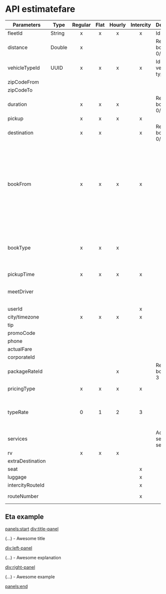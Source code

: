 # API estimatefare

| Parameters       | Type   | Regular | Flat | Hourly | Intercity | Description                         | Values                                                                                                                            |
|------------------|--------|:-------:|:----:|:------:|:---------:|-------------------------------------|-----------------------------------------------------------------------------------------------------------------------------------|
| fleetId          | String |    x    | x    | x      | x         | Id of fleet                         |                                                                                                                                   |
| distance         | Double |    x    |      |        |           | Required if bookType = 0/1/2        |                                                                                                                                   |
| vehicleTypeId    | UUID   |    x    | x    | x      | x         | Id of vehicle type                  |                                                                                                                                   |
| zipCodeFrom      |        |         |      |        |           |                                     |                                                                                                                                   |
| zipCodeTo        |        |         |      |        |           |                                     |                                                                                                                                   |
| duration         |        | x       | x    | x      |           | Required if bookType = 0/1/2        |                                                                                                                                   |
| pickup           |        | x       | x    | x      | x         |                                     |                                                                                                                                   |
| destination      |        | x       | x    |        | x         | Required if bookType = 0/1/2        |                                                                                                                                   |
| bookFrom         |        | x       | x    | x      | x         |                                     | - CC, API, Car-hailing, Web booking, Partner, mDispatcher, Kiosk, webBooking, partner <br>- Pax app name (ex: tappar, ecar, ....) |
| bookType         |        | x       | x    | x      |           |                                     | 0 - one way<br>1 - from airport<br>2 - to airport<br>3 - hourly<br>4 - round trip                                                 |
| pickupTime       |        | x       | x    | x      | x         |                                     |                                                                                                                                   |
| meetDriver       |        |         |      |        |           |                                     | - 1 - NA<br>0 - on curb<br>1 - meet driver                                                                                        |
| userId           |        |         |      |        | x         |                                     |                                                                                                                                   |
| city/timezone    |        | x       | x    | x      | x         |                                     |                                                                                                                                   |
| tip              |        |         |      |        |           |                                     |                                                                                                                                   |
| promoCode        |        |         |      |        |           |                                     |                                                                                                                                   |
| phone            |        |         |      |        |           |                                     |                                                                                                                                   |
| actualFare       |        |         |      |        |           |                                     |                                                                                                                                   |
| corporateId      |        |         |      |        |           |                                     |                                                                                                                                   |
| packageRateId    |        |         |      | x      |           | Required if bookType = 3            |                                                                                                                                   |
| pricingType      |        | x       | x    | x      | x         |                                     | 0: local<br>1: affiliate                                                                                                          |
| typeRate         |        | 0       | 1    | 2      | 3         |                                     | 0 - Regular <br>1 - Hourly<br>2 - Round trip<br>3 - Intercity                                                                     |
| services         |        |         |      |        |           | Additional service (list serviceId) |                                                                                                                                   |
| rv               |        | x       | x    | x      |           |                                     |                                                                                                                                   |
| extraDestination |        |         |      |        |           |                                     |                                                                                                                                   |
| seat             |        |         |      |        | x         |                                     |                                                                                                                                   |
| luggage          |        |         |      |        | x         |                                     |                                                                                                                                   |
| intercityRouteId |        |         |      |        | x         |                                     |                                                                                                                                   |
| routeNumber      |        |         |      |        | x         |                                     | 1 - round 1<br>2 - round 2                                                                                                        |

## Eta example

<panels:start>
<div:title-panel>

  (...) - Awesome title

<div:left-panel>

  (...) - Awesome explanation

<div:right-panel>


  (...) - Awesome example

<panels:end>
